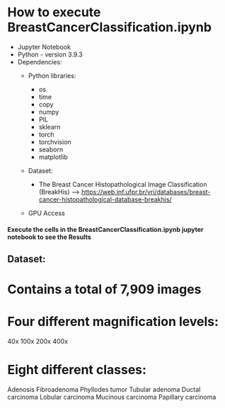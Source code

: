 # How to execute BreastCancerClassification.ipynb

- Jupyter Notebook
- Python - version 3.9.3
- Dependencies:
  -  Python libraries:
        - os
        - time
        - copy
        - numpy
        - PIL
        - sklearn
        - torch
        - torchvision
        - seaborn
        - matplotlib
    - Dataset:
        - The Breast Cancer Histopathological Image Classification (BreakHis) --> https://web.inf.ufpr.br/vri/databases/breast-cancer-histopathological-database-breakhis/

    - GPU Access
#### Execute the cells in the BreastCancerClassification.ipynb jupyter notebook to see the Results


## Dataset:

# Contains a total of 7,909 images 
# Four different magnification levels:
40x
100x
200x
400x

# Eight different classes:
Adenosis
Fibroadenoma
Phyllodes tumor
Tubular adenoma
Ductal carcinoma
Lobular carcinoma
Mucinous carcinoma
Papillary carcinoma
